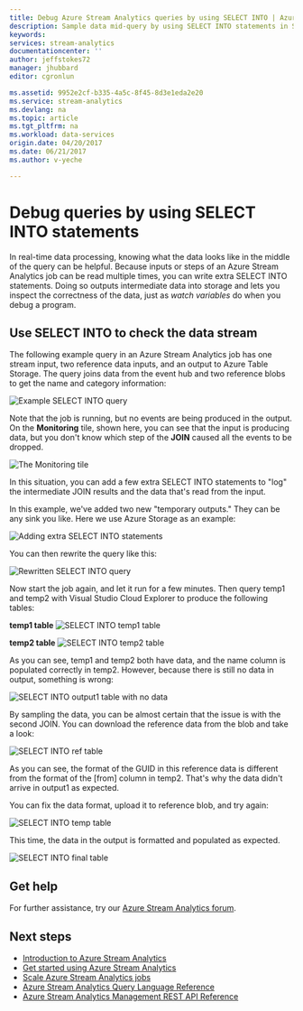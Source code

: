 ```yaml
---
title: Debug Azure Stream Analytics queries by using SELECT INTO | Azure
description: Sample data mid-query by using SELECT INTO statements in Stream Analytics
keywords: 
services: stream-analytics
documentationcenter: ''
author: jeffstokes72
manager: jhubbard
editor: cgronlun

ms.assetid: 9952e2cf-b335-4a5c-8f45-8d3e1eda2e20
ms.service: stream-analytics
ms.devlang: na
ms.topic: article
ms.tgt_pltfrm: na
ms.workload: data-services
origin.date: 04/20/2017
ms.date: 06/21/2017
ms.author: v-yeche

---
```

# Debug queries by using SELECT INTO statements

In real-time data processing, knowing what the data looks like in the middle of the query can be helpful. Because inputs or steps of an Azure Stream Analytics job can be read multiple times, you can write extra SELECT INTO statements. Doing so outputs intermediate data into storage and lets you inspect the correctness of the data, just as *watch variables* do when you debug a program.

## Use SELECT INTO to check the data stream

The following example query in an Azure Stream Analytics job has one stream input, two reference data inputs, and an output to Azure Table Storage. The query joins data from the event hub and two reference blobs to get the name and category information:

![Example SELECT INTO query](./media/stream-analytics-select-into/stream-analytics-select-into-query1.png)

Note that the job is running, but no events are being produced in the output. On the **Monitoring** tile, shown here, you can see that the input is producing data, but you don't know which step of the **JOIN** caused all the events to be dropped.

![The Monitoring tile](./media/stream-analytics-select-into/stream-analytics-select-into-monitor.png)

In this situation, you can add a few extra SELECT INTO statements to "log" the intermediate JOIN results and the data that's read from the input.

In this example, we've added two new "temporary outputs." They can be any sink you like. Here we use Azure Storage as an example:

![Adding extra SELECT INTO statements](./media/stream-analytics-select-into/stream-analytics-select-into-outputs.png)

You can then rewrite the query like this:

![Rewritten SELECT INTO query](./media/stream-analytics-select-into/stream-analytics-select-into-query2.png)

Now start the job again, and let it run for a few minutes. Then query temp1 and temp2 with Visual Studio Cloud Explorer to produce the following tables:

**temp1 table**
![SELECT INTO temp1 table](./media/stream-analytics-select-into/stream-analytics-select-into-temp-table-1.png)

**temp2 table**
![SELECT INTO temp2 table](./media/stream-analytics-select-into/stream-analytics-select-into-temp-table-2.png)

As you can see, temp1 and temp2 both have data, and the name column is populated correctly in temp2. However, because there is still no data in output, something is wrong:

![SELECT INTO output1 table with no data](./media/stream-analytics-select-into/stream-analytics-select-into-out-table-1.png)

By sampling the data, you can be almost certain that the issue is with the second JOIN. You can download the reference data from the blob and take a look:

![SELECT INTO ref table](./media/stream-analytics-select-into/stream-analytics-select-into-ref-table-1.png)

As you can see, the format of the GUID in this reference data is different from the format of the [from] column in temp2. That's why the data didn't arrive in output1 as expected.

You can fix the data format, upload it to reference blob, and try again:

![SELECT INTO temp table](./media/stream-analytics-select-into/stream-analytics-select-into-ref-table-2.png)

This time, the data in the output is formatted and populated as expected.

![SELECT INTO final table](./media/stream-analytics-select-into/stream-analytics-select-into-final-table.png)

## Get help

For further assistance, try our [Azure Stream Analytics forum](https://social.msdn.microsoft.com/Forums/home?forum=AzureStreamAnalytics).

## Next steps

* [Introduction to Azure Stream Analytics](stream-analytics-introduction.md)
* [Get started using Azure Stream Analytics](stream-analytics-get-started.md)
* [Scale Azure Stream Analytics jobs](stream-analytics-scale-jobs.md)
* [Azure Stream Analytics Query Language Reference](https://msdn.microsoft.com/library/azure/dn834998.aspx)
* [Azure Stream Analytics Management REST API Reference](https://msdn.microsoft.com/library/azure/dn835031.aspx)